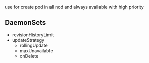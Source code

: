 use for create pod in all nod and always available with high priority
## DaemonSets
* revisionHistoryLimit
* updateStrategy
    - rollingUpdate
    - maxUnavailable
    - onDelete
```
```
